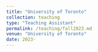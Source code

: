 ```yaml
---
title: "University of Toronto"
collection: teaching
type: "Teaching Assistant"
permalink: /teaching/fall2023.md
venue: "University of Toronto"
date: 2023-
---
```

